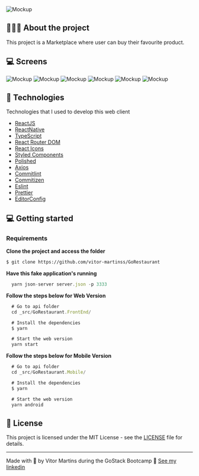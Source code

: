 <img alt="Mockup" src="/readme.assets/GoRestaurant-mobile.png">

## 💇🏻‍♂️ About the project

This project is a Marketplace where user can buy their favourite product.  


## 💻 Screens

<img alt="Mockup" src="/readme.assets/Splash.png">
<img alt="Mockup" src="/readme.assets/Entrar.png">
<img alt="Mockup" src="/readme.assets/Home.png">
<img alt="Mockup" src="/readme.assets/Meus pedidos.png">
<img alt="Mockup" src="/readme.assets/Favoritos.png">
<img alt="Mockup" src="/readme.assets/Detalhes.png">

## 🚀 Technologies

Technologies that I used to develop this web client

- [ReactJS](https://reactjs.org/)
- [ReactNative](https://reactnative.dev/)
- [TypeScript](https://www.typescriptlang.org/)
- [React Router DOM](https://reacttraining.com/react-router/)
- [React Icons](https://react-icons.netlify.com/#/)
- [Styled Components](https://styled-components.com/)
- [Polished](https://github.com/styled-components/polished)
- [Axios](https://github.com/axios/axios)
- [Commitlint](https://github.com/conventional-changelog/commitlint)
- [Commitizen](https://github.com/commitizen/cz-cli)
- [Eslint](https://eslint.org/)
- [Prettier](https://prettier.io/)
- [EditorConfig](https://editorconfig.org/)

## 💻 Getting started


### Requirements


**Clone the project and access the folder**

```bash
$ git clone https://github.com/vitor-martinss/GoRestaurant
```
**Have this fake application's running**

```js
  yarn json-server server.json -p 3333
```

**Follow the steps below for Web Version**

```js
  # Go to api folder
  cd _src/GoRestaurant.FrontEnd/ 

  # Install the dependencies
  $ yarn

  # Start the web version
  yarn start
```

**Follow the steps below for Mobile Version**

```js
  # Go to api folder
  cd _src/GoRestaurant.Mobile/ 

  # Install the dependencies
  $ yarn

  # Start the web version
  yarn android
```

## 📝 License

This project is licensed under the MIT License - see the [LICENSE](LICENSE) file for details.

---

Made with 💜 by Vitor Martins during the GoStack Bootcamp 👋 [See my linkedin](https://www.linkedin.com/in/vitormartinswebdesigner/)
